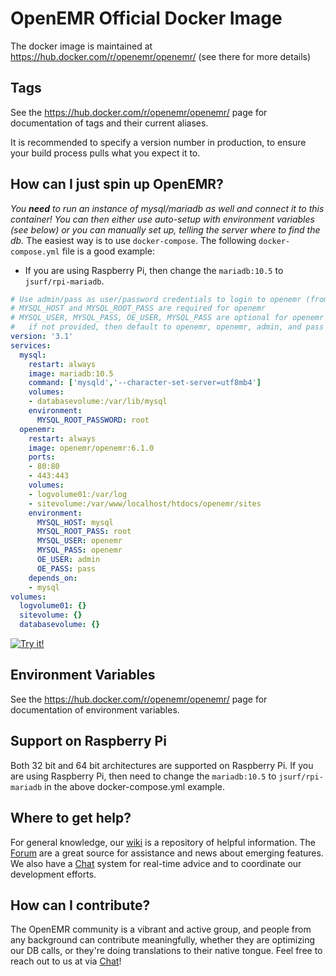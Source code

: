 # OpenEMR Official Docker Image

The docker image is maintained at https://hub.docker.com/r/openemr/openemr/
(see there for more details)

## Tags

See the https://hub.docker.com/r/openemr/openemr/ page for documentation of tags and their current aliases.

It is recommended to specify a version number in production, to ensure your build process pulls what you expect it to.

## How can I just spin up OpenEMR?

*You **need** to run an instance of mysql/mariadb as well and connect it to this container! You can then either use auto-setup with environment variables (see below) or you can manually set up, telling the server where to find the db.* The easiest way is to use `docker-compose`. The following `docker-compose.yml` file is a good example:
  - If you are using Raspberry Pi, then change the `mariadb:10.5` to `jsurf/rpi-mariadb`.
```yaml
# Use admin/pass as user/password credentials to login to openemr (from OE_USER and OE_PASS below)
# MYSQL_HOST and MYSQL_ROOT_PASS are required for openemr
# MYSQL_USER, MYSQL_PASS, OE_USER, MYSQL_PASS are optional for openemr and
#   if not provided, then default to openemr, openemr, admin, and pass respectively.
version: '3.1'
services:
  mysql:
    restart: always
    image: mariadb:10.5
    command: ['mysqld','--character-set-server=utf8mb4']
    volumes:
    - databasevolume:/var/lib/mysql
    environment:
      MYSQL_ROOT_PASSWORD: root
  openemr:
    restart: always
    image: openemr/openemr:6.1.0
    ports:
    - 80:80
    - 443:443
    volumes:
    - logvolume01:/var/log
    - sitevolume:/var/www/localhost/htdocs/openemr/sites
    environment:
      MYSQL_HOST: mysql
      MYSQL_ROOT_PASS: root
      MYSQL_USER: openemr
      MYSQL_PASS: openemr
      OE_USER: admin
      OE_PASS: pass
    depends_on:
    - mysql
volumes:
  logvolume01: {}
  sitevolume: {}
  databasevolume: {}
```
[![Try it!](https://github.com/play-with-docker/stacks/raw/cff22438cb4195ace27f9b15784bbb497047afa7/assets/images/button.png)](http://play-with-docker.com/?stack=https://gist.githubusercontent.com/bradymiller/227f65eab3c5b5f83304778489a684c7/raw/8003dcd793742af8c301bc55e355dcae25bcafc2/openemr-600-docker-example-docker-compose.yml)

## Environment Variables

See the https://hub.docker.com/r/openemr/openemr/ page for documentation of environment variables.

## Support on Raspberry Pi

Both 32 bit and 64 bit architectures are supported on Raspberry Pi. If you are using Raspberry Pi, then need to change the `mariadb:10.5` to `jsurf/rpi-mariadb` in the above docker-compose.yml example.

## Where to get help?

For general knowledge, our [wiki](https://www.open-emr.org/wiki) is a repository of helpful information. The [Forum](https://community.open-emr.org/) are a great source for assistance and news about emerging features. We also have a [Chat](https://www.open-emr.org/chat/) system for real-time advice and to coordinate our development efforts.

## How can I contribute?

The OpenEMR community is a vibrant and active group, and people from any background can contribute meaningfully, whether they are optimizing our DB calls, or they're doing translations to their native tongue. Feel free to reach out to us at via [Chat](https://www.open-emr.org/chat/)!

